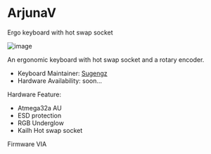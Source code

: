 # ArjunaV
Ergo keyboard with hot swap socket

![image](https://user-images.githubusercontent.com/72374465/165060887-a23d3f21-3812-4505-b1b5-4fef04cc5842.png)


An ergonomic keyboard with hot swap socket and a rotary encoder.

* Keyboard Maintainer: [Sugengz](https://github.com/sugengz)
* Hardware Availability: soon...

Hardware Feature:
* Atmega32a AU
* ESD protection
* RGB Underglow 
* Kailh Hot swap socket

Firmware VIA
